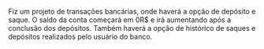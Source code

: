Fiz um projeto de transações bancárias, onde haverá a opção de depósito e saque.
O saldo da conta começará em 0R$  e irá aumentando após a conclusão dos depósitos.
Também haverá a opção de histórico de saques e depósitos realizados pelo usuário do banco.
